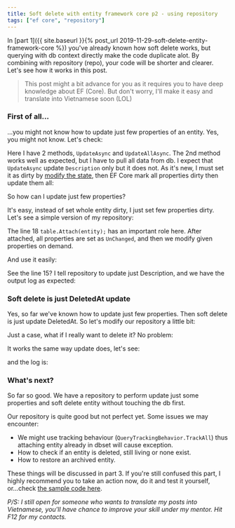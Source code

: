 ```yaml
---
title: Soft delete with entity framework core p2 - using repository
tags: ["ef core", "repository"]
---
```


In [part 1]({{ site.baseurl }}{% post_url 2019-11-29-soft-delete-entity-framework-core %}) you've already known how soft delete works, but querying with db context directly make the code duplicate alot. By combining with repository (repo), your code will be shorter and clearer. Let's see how it works in this post.

> This post might a bit advance for you as it requires you to have deep knowledge about EF (Core). But don't worry, I'll make it easy and translate into Vietnamese soon (LOL)

### First of all...

...you might not know how to update just few properties of an entity. Yes, you might not know. Let's check:

<script src="https://gist.github.com/oclockvn/452a0e14a24f2025b5277713f5207c28.js"></script>

Here I have 2 methods, `UpdateAsync` and `UpdateAllAsync`. The 2nd method works well as expected, but I have to pull all data from db. I expect that `UpdateAsync` update `Description` only but it does not. As it's new, I must set it as dirty by [modify the state](https://docs.microsoft.com/en-us/dotnet/api/microsoft.entityframeworkcore.entitystate?view=efcore-3.1), then EF Core mark all properties dirty then update them all:

<script src="https://gist.github.com/oclockvn/8fa702993ac2e1cdfbb0ffe6dfe2fa0b.js"></script>

So how can I update just few properties?

It's easy, instead of set whole entity dirty, I just set few properties dirty. Let's see a simple version of my repository:

<script src="https://gist.github.com/oclockvn/e3e9a3282f7838e2e9c49fcb338332c4.js"></script>

The line 18 `table.Attach(entity);` has an important role here. After attached, all properties are set as `UnChanged`, and then we modify given properties on demand.

And use it easily:

<script src="https://gist.github.com/oclockvn/7e15147ce7307188e6e2e9677c8ec28f.js"></script>

See the line 15? I tell repository to update just Description, and we have the output log as expected:

<script src="https://gist.github.com/oclockvn/23c393bc109f4b6d66906f6b8afbe8c4.js"></script>

### Soft delete is just DeletedAt update

Yes, so far we've known how to update just few properties. Then soft delete is just update DeletedAt. So let's modify our repository a little bit:

<script src="https://gist.github.com/oclockvn/552a0f86ff94e4bae1730e18d312c3f0.js"></script>

Just a case, what if I really want to delete it? No problem:

<script src="https://gist.github.com/oclockvn/eac5108e45d2e988c2c14b4e7d080704.js"></script>

It works the same way update does, let's see:

<script src="https://gist.github.com/oclockvn/5598e015806c9146c302b10d59f7d343.js"></script>

and the log is:

<script src="https://gist.github.com/oclockvn/f9b57db223e020ed2692dbe470d5a063.js"></script>

### What's next?

So far so good. We have a repository to perform update just some properties and soft delete entity without touching the db first.

Our repository is quite good but not perfect yet. Some issues we may encounter:

- We might use tracking behaviour (`QueryTrackingBehavior.TrackAll`) thus attaching entity already in dbset will cause exception.
- How to check if an entity is deleted, still living or none exist.
- How to restore an archived entity.

These things will be discussed in part 3. If you're still confused this part, I highly recommend you to take an action now, do it and test it yourself, or...check [the sample code here](https://github.com/oclockvn/repository-supports-soft-delete-sample).

_P/S: I still open for someone who wants to translate my posts into Vietnamese, you'll have chance to improve your skill under my mentor. Hit F12 for my contacts._